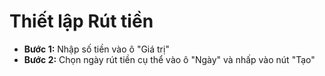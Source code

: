 # **Thiết lập Rút tiền**

- **Bước 1:** Nhập số tiền vào ô "Giá trị"
- **Bước 2:** Chọn ngày rút tiền cụ thể vào ô "Ngày" và nhấp vào nút "Tạo"